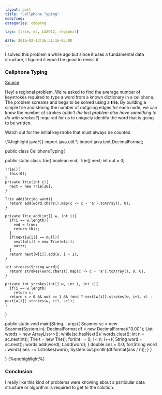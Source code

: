 ```yaml
---
layout: post
title: "Cellphone Typing"
modified:
categories: comprog

tags: [trie, ds, LA2012, regional]

date: 2016-02-13T16:31:16-05:00
---
```


I solved this problem a while ago but since it uses a fundamental data structure, I figured it would be good to revisit it.

### Cellphone Typing
<a href="https://icpcarchive.ecs.baylor.edu/index.php?option=com_onlinejudge&Itemid=8&category=572&page=show_problem&problem=4144" target="\_blank">Source</a>

Hey! a regional problem. We're asked to find the average number of keystrokes required to type a word from a known dictionary in a cellphone. The problem screams and begs to be solved using a **trie**. By building a simple trie and storing the number of outgoing edges for each node, we can know the number of strokes (*didn't the last problem also have something to do with strokes?*) required for us to uniquely identify the word that is going to be written.

Watch out for the initial keystroke that must always be counted.

{%highlight java%}
import java.util.*;
import java.text.DecimalFormat;

public class CellphoneTyping{

  public static class Trie{
    boolean end;
    Trie[] next;
    int out = 0;

    Trie(){
      this(0);
    }
    private Trie(int c){
      next = new Trie[26];
    }

    Trie add(String word){
      return add(word.chars().map(c -> c - 'a').toArray(), 0);
    }

    private Trie add(int[] w, int i){
      if(i == w.length){
        end = true;
        return this;
      }
      if(next[w[i]] == null){
        next[w[i]] = new Trie(w[i]);
        out++;
      }
      return next[w[i]].add(w, i + 1);
    }

    int strokes(String word){
      return strokes(word.chars().map(c -> c - 'a').toArray(), 0, 0);
    }

    private int strokes(int[] w, int i, int s){
      if(i == w.length)
        return s;
      return s > 0 && out == 1 && !end ? next[w[i]].strokes(w, i+1, s) : next[w[i]].strokes(w, i+1, s+1);
    }

  }

  public static void main(String... args){
    Scanner sc = new Scanner(System.in);
    DecimalFormat df = new DecimalFormat("0.00");
    List<String> words = new ArrayList<>();
    while(sc.hasNext()){
      words.clear();
      int n = sc.nextInt();
      Trie t = new Trie();
      for(int i = 0; i < n; i++){
        String word = sc.next();
        words.add(word);
        t.add(word);
      }
      double ans = 0.0;
      for(String word : words)
        ans += t.strokes(word);
      System.out.println(df.format(ans / n));
    }
  }

}
{%endhighlight%}


### Conclusion

I really like this kind of problems were knowing about a particular data structure or algorithm is required to get to the solution.
